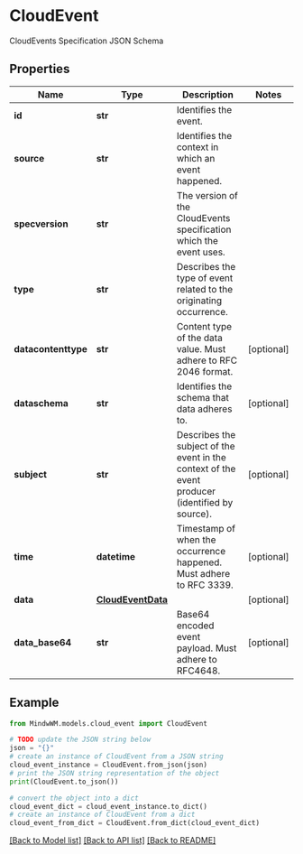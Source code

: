 # CloudEvent

CloudEvents Specification JSON Schema

## Properties

Name | Type | Description | Notes
------------ | ------------- | ------------- | -------------
**id** | **str** | Identifies the event. | 
**source** | **str** | Identifies the context in which an event happened. | 
**specversion** | **str** | The version of the CloudEvents specification which the event uses. | 
**type** | **str** | Describes the type of event related to the originating occurrence. | 
**datacontenttype** | **str** | Content type of the data value. Must adhere to RFC 2046 format. | [optional] 
**dataschema** | **str** | Identifies the schema that data adheres to. | [optional] 
**subject** | **str** | Describes the subject of the event in the context of the event producer (identified by source). | [optional] 
**time** | **datetime** | Timestamp of when the occurrence happened. Must adhere to RFC 3339. | [optional] 
**data** | [**CloudEventData**](CloudEventData.md) |  | [optional] 
**data_base64** | **str** | Base64 encoded event payload. Must adhere to RFC4648. | [optional] 

## Example

```python
from MindwWM.models.cloud_event import CloudEvent

# TODO update the JSON string below
json = "{}"
# create an instance of CloudEvent from a JSON string
cloud_event_instance = CloudEvent.from_json(json)
# print the JSON string representation of the object
print(CloudEvent.to_json())

# convert the object into a dict
cloud_event_dict = cloud_event_instance.to_dict()
# create an instance of CloudEvent from a dict
cloud_event_from_dict = CloudEvent.from_dict(cloud_event_dict)
```
[[Back to Model list]](../README.md#documentation-for-models) [[Back to API list]](../README.md#documentation-for-api-endpoints) [[Back to README]](../README.md)


